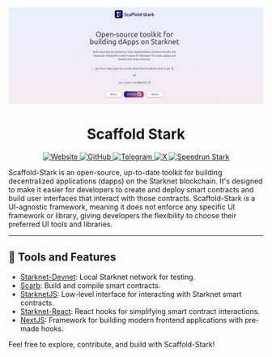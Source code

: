 <p align="center">
<img src="./ScaffoldStark.png" alt="The Scaffold Stark">
</p>

<h1 align="center">Scaffold Stark</h1>

<p align="center">
<a href="https://scaffoldstark.com">
<img src="https://img.shields.io/badge/Website-ScaffoldStark.com-blue?style=flat-square&logo=google-chrome" alt="Website">
</a>
<a href="https://github.com/Quantum3-Labs/scaffold-stark-2">
<img src="https://img.shields.io/badge/GitHub-Scaffold--Stark-black?style=flat-square&logo=github&logoColor=white" alt="GitHub">
</a>
<a href="https://t.me/+wO3PtlRAreo4MDI9">
<img src="https://img.shields.io/badge/Telegram-Group%20Chat-blue?style=flat-square&logo=telegram" alt="Telegram">
</a>
<a href="https://x.com/ScaffoldStark">
<img src="https://img.shields.io/badge/ScaffoldStark-black?style=flat-square&logo=x&logoColor=white" alt="X">
</a>
<a href="https://www.speedrunstark.com/">
<img src="https://img.shields.io/badge/Speedrun%20Stark-%20Challenges-orange?style=flat-square&logo=target" alt="Speedrun Stark">
</a>
</p>

Scaffold-Stark is an open-source, up-to-date toolkit for building decentralized applications (dapps) on the Starknet blockchain. It's designed to make it easier for developers to create and deploy smart contracts and build user interfaces that interact with those contracts. Scaffold-Stark is a UI-agnostic framework, meaning it does not enforce any specific UI framework or library, giving developers the flexibility to choose their preferred UI tools and libraries.

---

## 🚀 Tools and Features
- [Starknet-Devnet](https://0xspaceshard.github.io/starknet-devnet/): Local Starknet network for testing.
- [Scarb](https://docs.swmansion.com/scarb/): Build and compile smart contracts.
- [StarknetJS](https://www.starknetjs.com/docs/guides/intro): Low-level interface for interacting with Starknet smart contracts.
- [Starknet-React](https://starknet-react.com/docs/getting-started): React hooks for simplifying smart contract interactions.
- [NextJS](https://nextjs.org/docs): Framework for building modern frontend applications with pre-made hooks.

Feel free to explore, contribute, and build with Scaffold-Stark!
